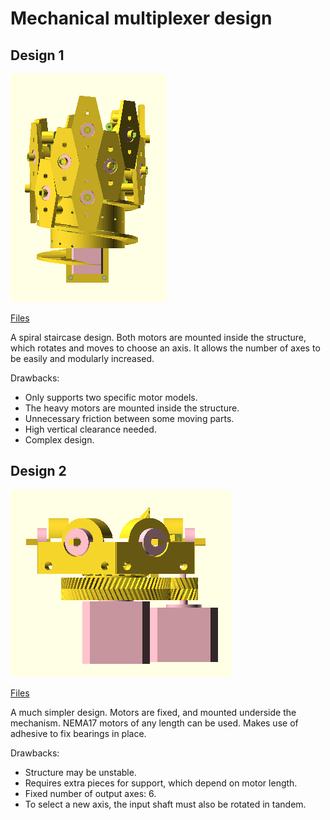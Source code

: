 # Mechanical multiplexer design

## Design 1
![Design 1 in OpenSCAD](res/mux1.png)

[Files](mux1)

A spiral staircase design.
Both motors are mounted inside the structure,
which rotates and moves to choose an axis.
It allows the number of axes to be easily and modularly increased.

Drawbacks:
* Only supports two specific motor models.
* The heavy motors are mounted inside the structure.
* Unnecessary friction between some moving parts.
* High vertical clearance needed.
* Complex design.

## Design 2
![Design 2 in OpenSCAD](res/mux2.png)

[Files](mux2)

A much simpler design.
Motors are fixed, and mounted underside the mechanism.
NEMA17 motors of any length can be used.
Makes use of adhesive to fix bearings in place.

Drawbacks:
* Structure may be unstable.
* Requires extra pieces for support, which depend on motor length.
* Fixed number of output axes: 6.
* To select a new axis, the input shaft must also be rotated in tandem.
